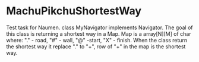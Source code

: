 # MachuPikchuShortestWay
Test task for Naumen. 
class MyNavigator implements Navigator. 
The goal of this class is returning a shortest way in a Map. 
Map is a array[N][M] of char where: "." - road, "#" - wall, "@" -start, "X" - finish. 
When the class return the shortest way it replace "."  to  "+", row of "+" in the map is the shortest way. 
